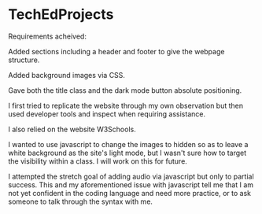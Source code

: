# TechEdProjects

Requirements acheived:

Added sections including a header and footer to give the webpage structure.

Added background images via CSS.

Gave both the title class and the dark mode button absolute positioning.

I first tried to replicate the website through my own observation but then used developer tools and inspect when requiring assistance.

I also relied on the website W3Schools.

I wanted to use javascript to change the images to hidden so as to leave a white background as the site's light mode, but I wasn't sure how to target the visibility within a class. I will work on this for future.

I attempted the stretch goal of adding audio via javascript but only to partial success. This and my aforementioned issue with javascript tell me that I am not yet confident in the coding language and need more practice, or to ask someone to talk through the syntax with me.
